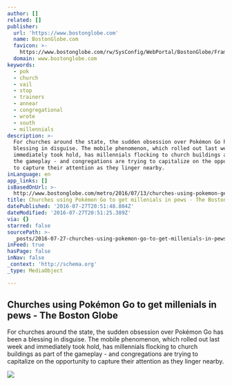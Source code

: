 ```yaml
---
author: []
related: []
publisher:
  url: 'https://www.bostonglobe.com'
  name: BostonGlobe.com
  favicon: >-
    https://www.bostonglobe.com/rw/SysConfig/WebPortal/BostonGlobe/Framework/images/favicon.ico
  domain: www.bostonglobe.com
keywords:
  - pok
  - church
  - vail
  - stop
  - trainers
  - annear
  - congregational
  - wrote
  - south
  - millennials
description: >-
  For churches around the state, the sudden obsession over Pokémon Go has been a
  blessing in disguise. The mobile phenomenon, which rolled out last week and
  immediately took hold, has millennials flocking to church buildings as part of
  the gameplay - and congregations are trying to capitalize on the opportunity
  to capture their attention as they linger nearby.
inLanguage: en
app_links: []
isBasedOnUrl: >-
  http://www.bostonglobe.com/metro/2016/07/13/churches-using-pokemon-get-millenials-pews/GqrTSRGjKaHSUmYGcjafIO/story.html?event=event25
title: Churches using Pokémon Go to get millenials in pews - The Boston Globe
datePublished: '2016-07-27T20:51:48.804Z'
dateModified: '2016-07-27T20:51:25.389Z'
via: {}
starred: false
sourcePath: >-
  _posts/2016-07-27-churches-using-pokemon-go-to-get-millenials-in-pews-the-bo.md
inFeed: true
hasPage: false
inNav: false
_context: 'http://schema.org'
_type: MediaObject

---
```

<article style=""><h1>Churches using Pokémon Go to get millenials in pews - The Boston Globe</h1><p>For churches around the state, the sudden obsession over Pokémon Go has been a blessing in disguise. The mobile phenomenon, which rolled out last week and immediately took hold, has millennials flocking to church buildings as part of the gameplay - and congregations are trying to capitalize on the opportunity to capture their attention as they linger nearby.</p><img src="http://www.bostonglobe.com/rf/image_585w/Boston/2011-2020/2016/07/13/BostonGlobe.com/Metro/Images/13613693_1245638872115008_2003818206002925922_o-1.jpg" /></article>